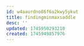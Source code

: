 ```yaml
---
id: w4aaurdno86f6a2kwy5ykut
title: findingminmaxsaddle
desc: ''
updated: 1745950293210
created: 1745949857976
---
```

